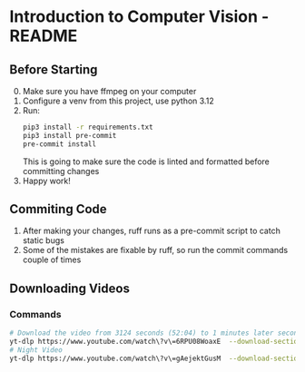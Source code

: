 # Introduction to Computer Vision - README
## Before Starting
0. Make sure you have ffmpeg on your computer
1. Configure a venv from this project, use python 3.12
2. Run:
    ```bash
    pip3 install -r requirements.txt
    pip3 install pre-commit
    pre-commit install
    ```
   This is going to make sure the code is linted and formatted before committing changes
3. Happy work!
## Commiting Code
1. After making your changes, ruff runs as a pre-commit script to catch static bugs
2. Some of the mistakes are fixable by ruff, so run the commit commands couple of times
## Downloading Videos
### Commands
```bash
# Download the video from 3124 seconds (52:04) to 1 minutes later seconds
yt-dlp https://www.youtube.com/watch\?v\=6RPU08WoaxE  --download-sections "*135-200" -f 399  -o "input.mp4"
# Night Video
yt-dlp https://www.youtube.com/watch\?v\=gAejektGusM  --download-sections "*1995-2047" -f 399  -o "input_night.mp4"
```
